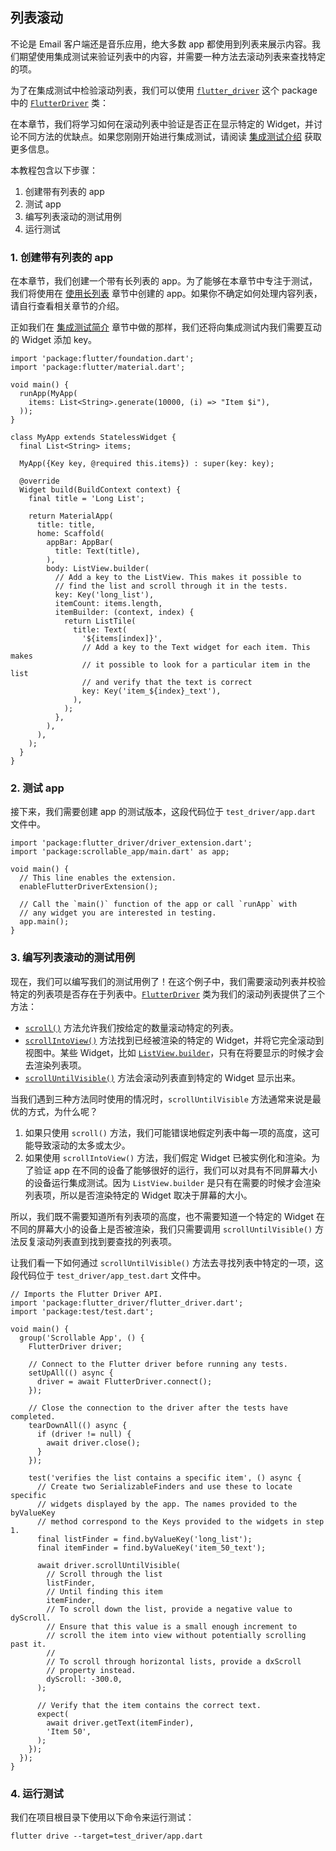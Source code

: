 ## 列表滚动

不论是 Email 客户端还是音乐应用，绝大多数 app 都使用到列表来展示内容。我们期望使用集成测试来验证列表中的内容，并需要一种方法去滚动列表来查找特定的项。

为了在集成测试中检验滚动列表，我们可以使用 [`flutter_driver`](https://api.flutter.cn/flutter/flutter_driver/FlutterDriver-class.html) 这个 package 中的 [`FlutterDriver`](https://api.flutter.cn/flutter/flutter_driver/flutter_driver-library.html) 类：

在本章节，我们将学习如何在滚动列表中验证是否正在显示特定的 Widget，并讨论不同方法的优缺点。如果您刚刚开始进行集成测试，请阅读 [集成测试介绍](https://flutter.cn/docs/cookbook/testing/integration) 获取更多信息。

本教程包含以下步骤：

1. 创建带有列表的 app
2. 测试 app
3. 编写列表滚动的测试用例
4. 运行测试

### 1. 创建带有列表的 app

在本章节，我们创建一个带有长列表的 app。为了能够在本章节中专注于测试，我们将使用在 [使用长列表](https://flutter.cn/docs/cookbook/lists/long-lists) 章节中创建的 app。如果你不确定如何处理内容列表，请自行查看相关章节的介绍。

正如我们在 [集成测试简介](https://flutter.cn/docs/cookbook/testing/integration) 章节中做的那样，我们还将向集成测试内我们需要互动的 Widget 添加 key。

```
import 'package:flutter/foundation.dart';
import 'package:flutter/material.dart';

void main() {
  runApp(MyApp(
    items: List<String>.generate(10000, (i) => "Item $i"),
  ));
}

class MyApp extends StatelessWidget {
  final List<String> items;

  MyApp({Key key, @required this.items}) : super(key: key);

  @override
  Widget build(BuildContext context) {
    final title = 'Long List';

    return MaterialApp(
      title: title,
      home: Scaffold(
        appBar: AppBar(
          title: Text(title),
        ),
        body: ListView.builder(
          // Add a key to the ListView. This makes it possible to
          // find the list and scroll through it in the tests.
          key: Key('long_list'),
          itemCount: items.length,
          itemBuilder: (context, index) {
            return ListTile(
              title: Text(
                '${items[index]}',
                // Add a key to the Text widget for each item. This makes
                // it possible to look for a particular item in the list
                // and verify that the text is correct
                key: Key('item_${index}_text'),
              ),
            );
          },
        ),
      ),
    );
  }
}
```

### 2. 测试 app

接下来，我们需要创建 app 的测试版本，这段代码位于 `test_driver/app.dart` 文件中。

```
import 'package:flutter_driver/driver_extension.dart';
import 'package:scrollable_app/main.dart' as app;

void main() {
  // This line enables the extension.
  enableFlutterDriverExtension();

  // Call the `main()` function of the app or call `runApp` with
  // any widget you are interested in testing.
  app.main();
}
```

### 3. 编写列表滚动的测试用例

现在，我们可以编写我们的测试用例了！在这个例子中，我们需要滚动列表并校验特定的列表项是否存在于列表中。[`FlutterDriver`](https://api.flutter.cn/flutter/flutter_driver/FlutterDriver-class.html) 类为我们的滚动列表提供了三个方法：

- [`scroll()`](https://api.flutter.cn/flutter/flutter_driver/FlutterDriver/scroll.html) 方法允许我们按给定的数量滚动特定的列表。
- [`scrollIntoView()`](https://api.flutter.cn/flutter/flutter_driver/FlutterDriver/scrollIntoView.html) 方法找到已经被渲染的特定的 Widget，并将它完全滚动到视图中。某些 Widget，比如 [`ListView.builder`](https://api.flutter.cn/flutter/widgets/ListView/ListView.builder.html)，只有在将要显示的时候才会去渲染列表项。
- [`scrollUntilVisible()`](https://api.flutter.cn/flutter/flutter_driver/FlutterDriver/scrollUntilVisible.html) 方法会滚动列表直到特定的 Widget 显示出来。

当我们遇到三种方法同时使用的情况时，`scrollUntilVisible` 方法通常来说是最优的方式，为什么呢？

1. 如果只使用 `scroll()` 方法，我们可能错误地假定列表中每一项的高度，这可能导致滚动的太多或太少。
2. 如果使用 `scrollIntoView()` 方法，我们假定 Widget 已被实例化和渲染。为了验证 app 在不同的设备了能够很好的运行，我们可以对具有不同屏幕大小的设备运行集成测试。因为 `ListView.builder` 是只有在需要的时候才会渲染列表项，所以是否渲染特定的 Widget 取决于屏幕的大小。

所以，我们既不需要知道所有列表项的高度，也不需要知道一个特定的 Widget 在不同的屏幕大小的设备上是否被渲染，我们只需要调用 `scrollUntilVisible()` 方法反复滚动列表直到找到要查找的列表项。

让我们看一下如何通过 `scrollUntilVisible()` 方法去寻找列表中特定的一项，这段代码位于 `test_driver/app_test.dart` 文件中。

```
// Imports the Flutter Driver API.
import 'package:flutter_driver/flutter_driver.dart';
import 'package:test/test.dart';

void main() {
  group('Scrollable App', () {
    FlutterDriver driver;

    // Connect to the Flutter driver before running any tests.
    setUpAll(() async {
      driver = await FlutterDriver.connect();
    });

    // Close the connection to the driver after the tests have completed.
    tearDownAll(() async {
      if (driver != null) {
        await driver.close();
      }
    });

    test('verifies the list contains a specific item', () async {
      // Create two SerializableFinders and use these to locate specific
      // widgets displayed by the app. The names provided to the byValueKey
      // method correspond to the Keys provided to the widgets in step 1.
      final listFinder = find.byValueKey('long_list');
      final itemFinder = find.byValueKey('item_50_text');

      await driver.scrollUntilVisible(
        // Scroll through the list
        listFinder,
        // Until finding this item
        itemFinder,
        // To scroll down the list, provide a negative value to dyScroll.
        // Ensure that this value is a small enough increment to
        // scroll the item into view without potentially scrolling past it.
        //
        // To scroll through horizontal lists, provide a dxScroll
        // property instead.
        dyScroll: -300.0,
      );

      // Verify that the item contains the correct text.
      expect(
        await driver.getText(itemFinder),
        'Item 50',
      );
    });
  });
}
```

### 4. 运行测试

我们在项目根目录下使用以下命令来运行测试：

```
flutter drive --target=test_driver/app.dart
```